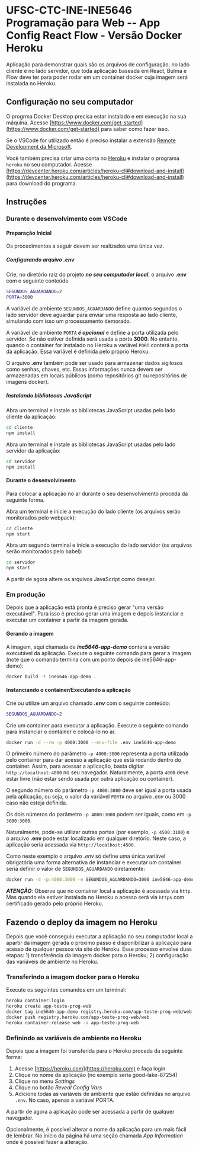 # UFSC-CTC-INE-INE5646 Programação para Web -- App Config React Flow - Versão Docker Heroku

Aplicação para demonstrar quais são os arquivos de configuração, no lado cliente e no lado servidor, que toda aplicação baseada em React, Bulma e Flow deve ter para poder rodar em um container docker cuja imagem será instalada no Heroku.

## Configuração no seu computador

O progrma Docker Desktop precisa estar instalado e em execução na sua máquina. Acesse [https://www.docker.com/get-started](https://www.docker.com/get-started) para saber como fazer isso.

Se o VSCode for utilizado então é preciso instalar a extensão [Remote Development da Microsoft](https://marketplace.visualstudio.com/items?itemName=ms-vscode-remote.vscode-remote-extensionpack).


Você também precisa criar uma conta no [Heroku](https://heroku.com) e instalar o programa `heroku` no seu computador. Acesse [https://devcenter.heroku.com/articles/heroku-cli#download-and-install](https://devcenter.heroku.com/articles/heroku-cli#download-and-install) para download do programa.

## Instruções

### Durante o desenvolvimento com VSCode

#### Preparação Inicial

Os procedimentos a seguir devem ser realizados uma única vez.

##### Configurando arquivo .env

Crie, no diretório raiz do projeto ***no seu computador local***, o arquivo **.env** com o seguinte conteúdo

```bash
SEGUNDOS_AGUARDANDO=2
PORTA=3000
```

A variável de ambiente `SEGUNDOS_AGUARDANDO` define quantos segundos o lado servidor deve aguardar para enviar uma resposta ao lado cliente, simulando com isso um processamento demorado.

A variável de ambiente `PORTA` ***é opcional*** e define a porta utilizada pelo servidor. Se não estiver definida será usada a porta **3000**. No entanto, quando o container for instalado no Heroku a variável `PORT` conterá a porta da aplicação. Essa variável é definida pelo próprio Heroku.

O arquivo **.env** também pode ser usado para armazenar dados sigilosos como senhas, chaves, etc. Essas informações nunca devem ser armazenadas em locais públicos (como repositórios git ou repositórios de imagens docker).

##### Instalando bibliotecas JavaScript

Abra um terminal e instale as bibliotecas JavaScript usadas pelo lado cliente da aplicação:

```bash
cd cliente
npm install
```

Abra um terminal e instale as bibliotecas JavaScript usadas pelo lado servidor da aplicação:

```bash
cd servidor
npm install
```

#### Durante o desenvolvimento

Para colocar a aplicação no ar durante o seu desenvolvimento proceda da seguinte forma.

Abra um terminal e inicie a execução do lado cliente (os arquivos serão monitorados pelo webpack):

```bash
cd cliente
npm start
```

Abra um segundo terminal e inicie a execução do lado servidor (os arquivos serão monitorados pelo babel):

```bash
cd servidor
npm start
```

A partir de agora altere os arquivos JavaScript como desejar.

### Em produção

Depois que a aplicação está pronta é preciso gerar "uma versão executável". Para isso é preciso gerar uma imagem e depois instanciar e executar um container a partir da imagem gerada.

#### Gerando a imagem

A imagem, aqui chamada de ***ine5646-app-demo*** conterá a versão executável da aplicação. Execute o seguinte comando para gerar a imagem (note que o comando termina com um ponto depois de ine5646-app-demo):

```bash
docker build -t ine5646-app-demo .
```

#### Instanciando o container/Executando a aplicação

Crie ou utilize um arquivo chamado ***.env*** com o seguinte conteúdo:

```bash
SEGUNDOS_AGUARDANDO=2
```

Crie um container para executar a aplicação. Execute o seguinte comando para instanciar o container e colocá-lo no ar.

```bash
docker run -d --rm -p 4000:3000 --env-file .env ine5646-app-demo
```

O primeiro número do parâmetro `-p 4000:3000` representa a porta utilizada pelo container para dar acesso à aplicação que está rodando dentro do container. Assim, para acessar a aplicação, basta digitar `http://localhost:4000` no seu navegador. Naturalmente, a porta `4000` deve estar livre (não estar sendo usada por outra aplicação ou container).

O segundo número do parâmetro `-p 4000:3000` deve ser igual à porta usada pela aplicação, ou seja, o valor da variável `PORTA` no arquivo *.env* ou 3000 caso não esteja definida.

Os dois números do parâmetro `-p 4000:3000` podem ser iguais, como em `-p 3000:3000`.

Naturalmente, pode-se utilizar outras portas (por exemplo, `-p 4500:3100`) e o arquivo **.env** pode estar localizado em qualquer diretório. Neste caso, a aplicação seria acessada via `http://localhost:4500`.

Como neste exemplo o arquivo *.env* só define uma única variável obrigatória uma forma alternativa de instanciar e executar um container seria definir o valor de `SEGUNDOS_AGUARDANDO` diretamente:

```bash
docker run -d -p:4000:3000 -e SEGUNDOS_AGUARDANDO=3000 ine5646-app-demo
```
***ATENÇÃO***: Observe que no container local a aplicação é acessada via `http`. Mas quando ela estiver instalada no Heroku o acesso será via `https` com certificado gerado pelo próprio Heroku.

## Fazendo o deploy da imagem no Heroku

Depois que você conseguiu executar a aplicação no seu computador local a apartir da imagem gerada o próximo passo é disponibilizar a aplicação para acesso de qualquer pessoa via site do Heroku. Esse processo envolve duas etapas: 1) transferência da imagem docker para o Heroku; 2) configuração das variáveis de ambiente no Heroku.

### Transferindo a imagem docker para o Heroku

Execute os seguintes comandos em um terminal:

```bash
heroku container:login
heroku create app-teste-prog-web
docker tag ine5646-app-demo registry.heroku.com/app-teste-prog-web/web
docker push registry.heroku.com/app-teste-prog-web/web
heroku container:release web -a app-teste-prog-web
```

### Definindo as variáveis de ambiente no Heroku
Depois que a imagem foi transferida para o Heroku proceda da seguinte forma:

1. Acesse [https://heroku.com](https://heroku.com) e faça login
2. Clique no nome da aplicação (no exemplo seria good-lake-87254)
3. Clique no menu *Settings*
4. Clique no botão *Reveal Config Vars*
5. Adicione todas as variáveis de ambiente que estão definidas no arquivo `.env`. No caso, apenas a variável PORTA.

A partir de agora a aplicação pode ser acessada a partir de qualquer navegador.

Opcionalmente, é possível alterar o nome da aplicação para um mais fácil de lembrar. No início da página há uma seção chamada *App Information* onde é possível fazer a alteração.
